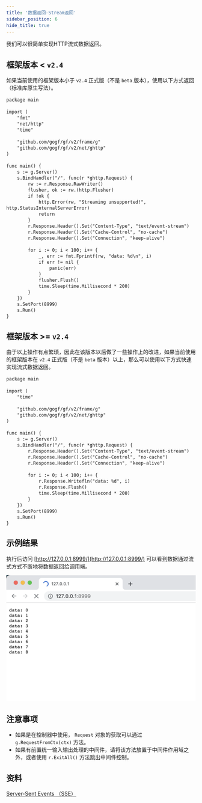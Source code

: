 ```yaml
---
title: '数据返回-Stream返回'
sidebar_position: 6
hide_title: true
---
```


我们可以很简单实现HTTP流式数据返回。

## 框架版本 < `v2.4`

如果当前使用的框架版本小于 `v2.4` 正式版（不是 `beta` 版本），使用以下方式返回（标准库原生写法）。

```
package main

import (
	"fmt"
	"net/http"
	"time"

	"github.com/gogf/gf/v2/frame/g"
	"github.com/gogf/gf/v2/net/ghttp"
)

func main() {
	s := g.Server()
	s.BindHandler("/", func(r *ghttp.Request) {
		rw := r.Response.RawWriter()
		flusher, ok := rw.(http.Flusher)
		if !ok {
			http.Error(rw, "Streaming unsupported!", http.StatusInternalServerError)
			return
		}
		r.Response.Header().Set("Content-Type", "text/event-stream")
		r.Response.Header().Set("Cache-Control", "no-cache")
		r.Response.Header().Set("Connection", "keep-alive")

		for i := 0; i < 100; i++ {
			_, err := fmt.Fprintf(rw, "data: %d\n", i)
			if err != nil {
				panic(err)
			}
			flusher.Flush()
			time.Sleep(time.Millisecond * 200)
		}
	})
	s.SetPort(8999)
	s.Run()
}
```

## 框架版本 >= `v2.4`

由于以上操作有点繁琐，因此在该版本以后做了一些操作上的改进，如果当前使用的框架版本在 `v2.4` 正式版（不是 `beta` 版本）以上，那么可以使用以下方式快速实现流式数据返回。

```
package main

import (
	"time"

	"github.com/gogf/gf/v2/frame/g"
	"github.com/gogf/gf/v2/net/ghttp"
)

func main() {
	s := g.Server()
	s.BindHandler("/", func(r *ghttp.Request) {
		r.Response.Header().Set("Content-Type", "text/event-stream")
		r.Response.Header().Set("Cache-Control", "no-cache")
		r.Response.Header().Set("Connection", "keep-alive")

		for i := 0; i < 100; i++ {
			r.Response.Writefln("data: %d", i)
			r.Response.Flush()
			time.Sleep(time.Millisecond * 200)
		}
	})
	s.SetPort(8999)
	s.Run()
}
```

## 示例结果

执行后访问 [http://127.0.0.1:8999/](http://127.0.0.1:8999/) 可以看到数据通过流式方式不断地将数据返回给调用端。

![](/markdown/7f5316858f66e24acd74fca4cc1d6632.png)

## 注意事项

- 如果是在控制器中使用， `Request` 对象的获取可以通过 `g.RequestFromCtx(ctx)` 方法。
- 如果有前置统一输入输出处理的中间件，请将该方法放置于中间件作用域之外，或者使用 `r.ExitAll()` 方法跳出中间件控制。

## 资料

[Server-Sent Events （SSE）](https://www.ruanyifeng.com/blog/2017/05/server-sent_events.html)
